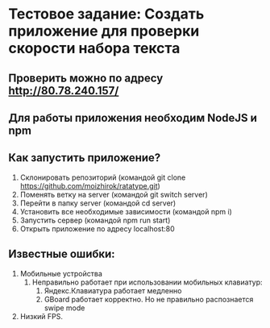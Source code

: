 # Тестовое задание: Создать приложение для проверки скорости набора текста

## Проверить можно по адресу http://80.78.240.157/

## Для работы приложения необходим NodeJS и npm

## Как запустить приложение?

1.  Склонировать репозиторий (командой git clone https://github.com/moizhirok/ratatype.git)
2.  Поменять ветку на server (командой git switch server)
3.  Перейти в папку server (командой cd server)
4.  Установить все необходимые зависимости (командой npm i)
5.  Запустить сервер (командой npm run start)
6.  Открыть приложение по адресу localhost:80

## Известные ошибки:

1. Мобильные устройства
   1. Неправильно работает при использовании мобильных клавиатур:
      1. Яндекс.Клавиатура работает медленно
      2. GBoard работает корректно. Но не правильно распознается swipe mode
2. Низкий FPS.
